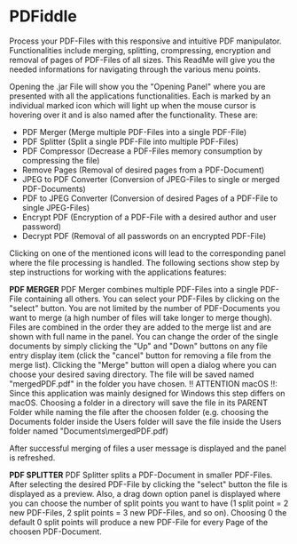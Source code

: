# PDFiddle

Process your PDF-Files with this responsive and intuitive PDF manipulator. 
Functionalities include merging, splitting, crompressing, encryption and removal of pages of PDF-Files of all sizes. 
This ReadMe will give you the needed informations for navigating through the various menu points.


Opening the .jar File will show you the "Opening Panel" where you are presented with all the applications functionalities. 
Each is marked by an individual marked icon which will light up when the mouse cursor is hovering over it and is also named after the functionality. 
These are:

- PDF Merger (Merge multiple PDF-Files into a single PDF-File)
- PDF Splitter (Split a single PDF-File into multiple PDF-Files)
- PDF Compressor (Decrease a PDF-Files memory consumption by compressing the file)
- Remove Pages (Removal of desired pages from a PDF-Document)
- JPEG to PDF Converter (Conversion of JPEG-Files to single or merged PDF-Documents)
- PDF to JPEG Converter (Conversion of desired Pages of a PDF-File to single JPEG-Files)
- Encrypt PDF (Encryption of a PDF-File with a desired author and user password)
- Decrypt PDF (Removal of all passwords on an encrypted PDF-File)

Clicking on one of the mentioned icons will lead to the corresponding panel where the file processing is handled. 
The following sections show step by step instructions for working with the applications features:



  ****************************************PDF MERGER****************************************
  PDF Merger combines multiple PDF-Files into a single PDF-File containing all others. You can select your PDF-Files by clicking on the "select" button.
  You are not limited by the number of PDF-Documents you want to merge (a high number of files will take longer to merge though). Files are combined in the 
  order they are added to the merge list and are shown with full name in the panel. You can change the order of the single documents by simply clicking the
  "Up" and "Down" buttons on any file entry display item (click the "cancel" button for removing a file from the merge list).
  Clicking the "Merge" button will open a dialog where you can choose your desired saving directory. The file will be saved named "mergedPDF.pdf" in the folder 
  you have chosen.
  !! ATTENTION macOS !!:
  Since this application was mainly designed for Windows this step differs on macOS. Choosing a folder in a directory will save the file in its PARENT Folder
  while naming the file after the choosen folder (e.g. choosing the Documents folder inside the Users folder will save the file inside the Users folder named 
  "Documents\mergedPDF.pdf)
  
  After successful merging of files a user message is displayed and the panel is refreshed.
  
  
  
  
  ****************************************PDF SPLITTER****************************************
  PDF Splitter splits a PDF-Document in smaller PDF-Files. After selecting the desired PDF-File by clicking the "select" button the file is displayed as a 
  preview. Also, a drag down option panel is displayed where you can choose the number of split points you want to have (1 split point = 2 new PDF-Files,
  2 split points = 3 new PDF-Files, and so on). Choosing 0 the default 0 split points will produce a new PDF-File for every Page of the choosen PDF-Document.

